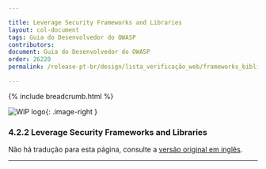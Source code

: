```yaml
---

title: Leverage Security Frameworks and Libraries
layout: col-document
tags: Guia do Desenvolvedor do OWASP
contributors:
document: Guia do Desenvolvedor do OWASP
order: 26220
permalink: /release-pt-br/design/lista_verificação_web/frameworks_bibliotecas/

---
```


{% include breadcrumb.html %}

<style type="text/css">
.image-right {
  height: 180px;
  display: block;
  margin-left: auto;
  margin-right: auto;
  float: right;
}
</style>

![WIP logo](../../../assets/images/dg_wip.png "Trabalho em andamento"){: .image-right }

### 4.2.2 Leverage Security Frameworks and Libraries

Não há tradução para esta página, consulte a [versão original em inglês][release060202].

----

[release060202]: https://github.com/OWASP/www-project-developer-guide/blob/main/draft/06-design/02-web-app-checklist/02-frameworks-libraries.md
